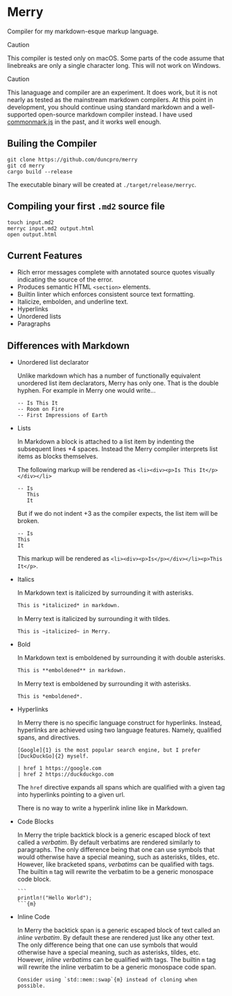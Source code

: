# Merry

Compiler for my markdown-esque markup language.

> [!CAUTION]
> This compiler is tested only on macOS. Some parts of the code assume that linebreaks
> are only a single character long. This will not work on Windows.

> [!CAUTION]
> This lanaguage and compiler are an experiment. It does work, but it is not nearly
> as tested as the mainstream markdown compilers. At this point in development, you
> should continue using standard markdown and a well-supported open-source markdown compiler
> instead. I have used [commonmark.js](https://github.com/commonmark/commonmark.js/) in the
> past, and it works well enough.
 
## Builing the Compiler

```
git clone https://github.com/duncpro/merry
git cd merry
cargo build --release
```

The executable binary will be created at `./target/release/merryc`.

## Compiling your first `.md2` source file

```
touch input.md2
merryc input.md2 output.html
open output.html
```

## Current Features
- Rich error messages complete with annotated source quotes visually indicating the source of the error.
- Produces semantic HTML `<section>` elements.
- Builtin linter which enforces consistent source text formatting.
- Italicize, embolden, and underline text.
- Hyperlinks
- Unordered lists
- Paragraphs

## Differences with Markdown
- Unordered list declarator

    Unlike markdown which has a number of functionally equivalent unordered list item declarators,
    Merry has only one. That is the double hyphen. For example in Merry one would write...

    ```md2
    -- Is This It
    -- Room on Fire
    -- First Impressions of Earth
    ```
- Lists

    In Markdown a block is attached to a list item by indenting the subsequent lines +4 spaces.
    Instead the Merry compiler interprets list items as blocks themselves. 

    The following markup will be rendered as `<li><div><p>Is This It</p></div></li>`
    
    ```md2
    -- Is
       This
       It
    ```

    But if we do not indent +3 as the compiler expects, the list item will be broken.

    ```md2
    -- Is
    This
    It
    ````

    This markup will be rendered as `<li><div><p>Is</p></div></li><p>This It</p>`.

- Italics

    In Markdown text is italicized by surrounding it with asterisks.
    ```md
    This is *italicized* in markdown.
    ```

    In Merry text is italicized by surrounding it with tildes.
    ```md2
    This is ~italicized~ in Merry.
    ```

- Bold

    In Markdown text is emboldened by surrounding it with double asterisks.
    ```md
    This is **emboldened** in markdown.
    ```

    In Merry text is emboldened by surrounding it with asterisks.
    ```md2
    This is *emboldened*.
    ```
    
- Hyperlinks

    In Merry there is no specific language construct for hyperlinks. Instead, hyperlinks are
    achieved using two language features. Namely, qualified spans, and directives.

    ```md2
    [Google]{1} is the most popular search engine, but I prefer [DuckDuckGo]{2} myself.
    
    | href 1 https://google.com
    | href 2 https://duckduckgo.com
    ````

    The `href` directive expands all spans which are qualified with a given tag into hyperlinks
    pointing to a given url.

    There is no way to write a hyperlink inline like in Markdown.

- Code Blocks

    In Merry the triple backtick block is a generic escaped block of text called a *verbatim*.
    By default verbatims are rendered similarly to paragraphs. The only difference being that
    one can use symbols that would otherwise have a special meaning, such as asterisks, tildes,
    etc. However, like bracketed spans, *verbatims* can be qualified with tags. The builtin `m`
    tag will rewrite the verbatim to be a generic monospace code block.

    ````md2
    ```
    println!("Hello World");    
    ```{m}
    ````

- Inline Code

    In Merry the backtick span is a generic escaped block of text called an *inline verbatim*.
    By default these are rendered just like any other text. The only difference being that
    one can use symbols that would otherwise have a special meaning, such as asterisks, tildes, etc.
    However, *inline verbatims* can be qualified with tags. The builtin `m` tag will rewrite
    the inline verbatim to be a generic monospace code span.

    ```md2
    Consider using `std::mem::swap`{m} instead of cloning when possible.
    ```
